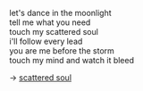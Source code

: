 let's dance in the moonlight  
tell me what you need  
touch my scattered soul  
i'll follow every lead  
you are me before the storm  
touch my mind and watch it bleed

→  [scattered soul](https://bulltown.joejenett.com/words/scattered/1203/)
 